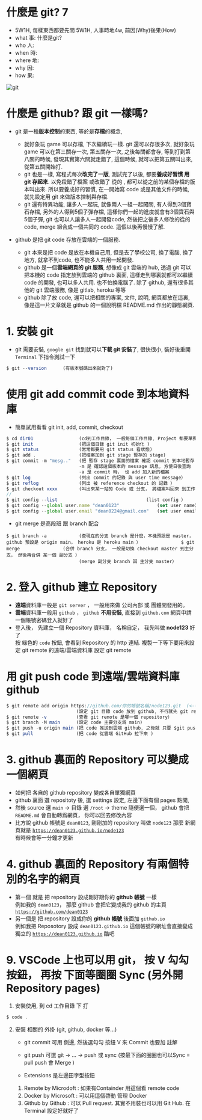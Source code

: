 # 什麼是 git?   7
  - 5W1H, 每樣東西都要先問 5W1H, 人事時地4w, 前因(Why)後果(How)
  - what 事: 什麼是git? 
  - who 人: 
  - when 時:
  - where 地:
  - why 因:
  - how 果:  

![git](https://upload.wikimedia.org/wikipedia/commons/thumb/d/d8/Git_operations.svg/588px-Git_operations.svg.png) 


# 什麼是 github?  跟 git 一樣嗎? 
- git 是一種**版本控制**的東西, 等於是**存檔**的概念, 
  - 就好象玩 game 可以存檔, 下次繼續玩一樣.  git 還可以存很多次, 就好象玩 game 可以在第三關存一次, 第五關存一次, 之後每關都會存, 等到打到第八關的時候, 發現其實第六關就走錯了, 這個時候, 就可以把第五關叫出來, 從第五關開始打. 
  - git 也是一樣, 寫程式每次**改完了一版**, 測試完了以後, 都要**養成好習慣 用 git 存起來**. 以免殺錯了檔案  或改錯了 從的 , 都可以從之前的某個存檔的版本叫出來.  所以要養成好的習慣, 在一開始寫 code 或是其他文件的時候, 就先設定用 git 來做版本控制與存檔. 
  - git 還有特異功能, 讓多人一起玩, 就像兩人一組一起闖關, 有人得到3個寶石存檔, 另外的人得到5個子彈存檔, 這樣你們一起的進度就會有3個寶石與5個子彈, git 也可以人讓多人一起開發code, 然後把之後多人修改的從的 code, merge 組合成一個共同的 code. 這個以後再慢慢了解. 
  
  
- github 是把 git code 存放在雲端的一個服務. 
  - git 本來是把 code 是放在本機自己用, 但是去了學校公司, 換了電腦, 換了地方, 就拿不到code, 也不能多人共用一起開發.  
  - github 是一個**雲端網頁的 git 服務**, 想像成 git 雲端的 hub, 透過 git 可以把本機的 code 指定放到雲端的 github 裏面, 這樣走到哪裏就都可以繼續 code 的開發, 也可以多人共用. 也不怕換電腦了. 除了 github, 還有很多其他的 git 雲端服務, 像是 gitlab, heroku 等等
  - github 除了放 code, 還可以把相關的專案, 文件, 說明, 網頁都放在這裏, 像是這一片文章就是 github 的一個說明檔 README.md 作出的靜態網頁. 


# 1. 安裝 git
- git 需要安裝, `google git` 找到就可以**下載 git 安裝**了, 很快很小, 裝好後重開`Terminal` 下指令測試一下
```javascript
$ git --version      (有版本號碼出來就對了) 
```


#   使用 git add commit code 到本地資料庫
- 簡單試用看看 git init, add, commit, checkout
```javascript
$ cd dir01                 (cd到工作目錄， 一般每個工作目錄, Project 都要單獨設定一次, )
$ git init                 (把這個目錄 git init 初始化 )
$ git status               (常常都要用 git status 看狀態)
$ git add .                (把檔案加到 git stage 暫存的 stage) 
$ git commit -m "mesg.."   (把 暫存 stage 裏面的檔案 確認 commit 到本地暫存 目前 Branch 分支）
                           -m 是 確認這個版本的 message 訊息, 方便日後查詢
                           -a 是 commit 時， 也 add 加入新的檔案
$ git log                  (列出 commit 的記錄 與 user time message）                           
$ git reflog               (列出 被 reference checkout 的 記錄 ）     
$ git checkout xxxx        (叫出來某一站的 Code 或 分支， 將檔案叫回來 到工作目錄中）
//
$ git config --list                                 (list config ）
$ git config --global user.name "dean0123"              (set user name）
$ git config --global user.email "dean0224@gmail.com"   (set user email）
```  
- git merge 是高段班 跟 branch 配合
```
$ git branch -a            (查現在的分支 branch 是什麼，本機預設是 master， github 預設是 origin main， heroku 是 heroku main ）               $ git merge                (合併 branch 分支， 一般是切換 checkout master 到主分支， 然後再合併 某一個 副分支 ）
                           (merge 副分支 branch 回 主分支 master）     
```

# 2. 登入 github 建立 Repository 

- **遠端**資料庫一般是 `git server` ， 一般用來做 公司內部 或 團體開發用的。 
- **雲端**資料庫一般用 `github` ， `github` **不用安裝**, 直接到 `github.com` 網頁申請一個帳號密碼登入就好了
- 登入後， 先建立一個 Repository 資料庫， 名稱自定， 我先叫做 **node123** 好了  
按 綠色的 `code` 按鈕, 會看到 Repository 的 http 連結. 複製一下等下要用來設定 git remote 的遠端/雲端資料庫
設定 git remote


#   用 git push code 到遠端/雲端資料庫 github  
```javascript
$ git remote add origin https://github.com/你的帳號名稱/node123.git  (<-- 貼上剛剛複製的連結)
                          (設定 git 目錄 code 放到 github, 不行就先 git remote rm origin)
$ git remote -v           (查看 git remote 是哪一個 repository） 
$ git branch -M main      (設定 code 主要分支爲 main)
$ git push -u origin main (把 code 推送到雲端 github, 之後就 只要 $git push 就好)
$ git pull                (把 code 從雲端 GitHub 拉下來 )
```  




# 3. github 裏面的 Repository 可以變成一個網頁
- 如何把 各自的 github repository 變成各自單獨網頁
- github 裏面 選 repositoty 後, 選 settings 設定, 左邊下面有個 pages 點開, 
- 然後 source 選 `main` -> 目錄 選 `/root` -> theme 隨便選一個， github 會把 `README.md` 會自動轉爲網頁， 你可以回去修改內容  
- 比方說 github 帳號是 `dean0123`, 剛剛加的 repository 叫做 `node123` 那麼 新網頁就是  [`https://dean0123.github.io/node123`](https://dean0123.github.io/node123)  
有時候會等一分鐘才更新

# 4. github 裏面的 Repository 有兩個特別的名字的網頁
- 第一個 就是 把 repository 設成剛好跟你的 **github 帳號** 一樣    
例如我的 `dean0123`， 那麼 github 會把它變成我的 github 的主頁 [`https://github.com/dean0123`](https://github.com/dean0123) 
- 另一個是 把 repository 設成你的 **github 帳號** 後面加 `github.io`   
例如我把 Reposotory 設成 `dean0123.github.io` 這個帳號的網址會直接變成獨立的 [`https://dean0123.github.io`](https://dean0123.github.io)  酷吧 

# 9. VSCode 上也可以用 git， 按 V 勾勾按鈕， 再按 下面等圈圈 Sync (另外開Repository pages)
1. 安裝使用, 到 cd 工作目錄 下 打
```javascript
$ code .
```

2. 安裝 相關的 外掛 (git, github, docker 等...)
   - git commit 可用 側邊, 然後選勾勾 按鈕 V 來 Commit 也要加 註解
   - git push 可選 git -> ... -> push 或 sync (按最下面的圈圈也可以Sync = pull push 會 Merge )

   - Extensions 是左邊田字型按鈕 
    1. Remote  by Microdoft : 如果有Containder 用這個看 remote code
    2. Docker  by Microsoft : 可以用這個啓動 管理 Docker
    3. Github  by Github : 可以 Pull request. 其實不用裝也可以用 Git Hub. 在Terminal 設定好就好了
